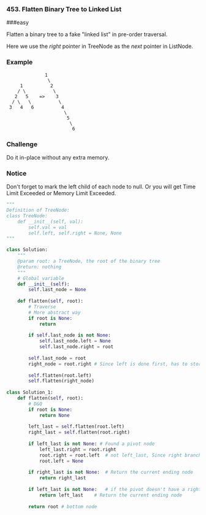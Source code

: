 ### 453. Flatten Binary Tree to Linked List

###easy

Flatten a binary tree to a fake "linked list" in pre-order traversal.

Here we use the *right* pointer in TreeNode as the *next* pointer in ListNode.

### Example

```
              1
               \
     1          2
    / \          \
   2   5    =>    3
  / \   \          \
 3   4   6          4
                     \
                      5
                       \
                        6
```

### Challenge

Do it in-place without any extra memory.

### Notice

Don't forget to mark the left child of each node to null. Or you will get Time Limit Exceeded or Memory Limit Exceeded.

```python
"""
Definition of TreeNode:
class TreeNode:
    def __init__(self, val):
        self.val = val
        self.left, self.right = None, None
"""

class Solution:
    """
    @param root: a TreeNode, the root of the binary tree
    @return: nothing
    """
    # Global variable
    def __init__(self):
        self.last_node = None
    
    def flatten(self, root):
        # Traverse
        # More abstract way
        if root is None:
            return
        
        if self.last_node is not None:
            self.last_node.left = None
            self.last_node.right = root
        
        self.last_node = root
        right_node = root.right # Since left is done first, has to store the right
        
        self.flatten(root.left)
        self.flatten(right_node)
        
class Solution_1:
    def flatten(self, root):
        # D&Q
        if root is None:
            return None
            
        left_last = self.flatten(root.left)
        right_last = self.flatten(root.right)
        
        if left_last is not None: # Found a pivot node
            left_last.right = root.right
            root.right = root.left  # not left_last, Since right branch could be long
            root.left = None
        
        if right_last is not None:  # Return the current ending node
            return right_last
        
        if left_last is not None:   # if the pivot doesn't have a right branch
            return left_last    # Return the current ending node
        
        return root # bottom node
            
```

